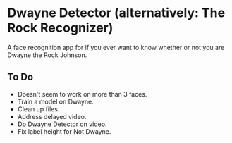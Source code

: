 # Dwayne Detector (alternatively: The Rock Recognizer)
A face recognition app for if you ever want to know whether or not you are Dwayne the Rock Johnson.


## To Do
* Doesn't seem to work on more than 3 faces.
* Train a model on Dwayne.
* Clean up files.
* Address delayed video.
* Do Dwayne Detector on video.
* Fix label height for Not Dwayne.
